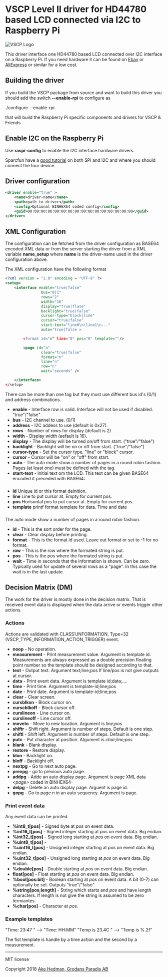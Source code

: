# VSCP Level II driver for HD44780 based LCD connected via I2C to Raspberry Pi

![VSCP Logo](https://www.vscp.org/images/logo_200.png)

This driver interface one HD44780 based LCD connected over I2C interface on a Raspberry Pi. If you need hardware it can be found on [Ebay](https://www.ebay.com/itm/1PCS-1602-16x2-HD44780-Character-LCD-IIC-I2C-Serial-Interface-Adapter-Module-N/182350804137?hash=item2a74f474a9:g:nDYAAOSwcUBYJZYm:rk:13:pf:0) or [AliExpress](https://www.aliexpress.com/item/1602-16x2-HD44780-Character-LCD-w-IIC-I2C-Serial-Interface-Adapter-Module/32546958584.html?spm=2114.search0204.3.2.51252fd87N4EXx&ws_ab_test=searchweb0_0,searchweb201602_1_10065_10068_318_319_10546_317_10548_10696_450_10084_10083_10618_452_535_534_533_10307_10820_532_10303_204_10059_10884_323_10887_100031_320_10103_448_449,searchweb201603_60,ppcSwitch_0_ppcChannel&algo_expid=25e44b6d-6e38-40fd-9f0b-679449600c85-0&algo_pvid=25e44b6d-6e38-40fd-9f0b-679449600c85&transAbTest=ae803_5) or similar for a low cost. 


## Building the driver
If you build the VSCP package from source and want to build this driver you should add the switch **--enable-rpi** to configure as

  ./configure --enable-rpi

 that will build the Raspberry Pi specific components and drivers for VSCP & Friends 

## Enable I2C on the Raspberry Pi
Use **raspi-config** to enable the I2C interface hardware drivers.

Sparcfun have a [good tutorial]((https://learn.sparkfun.com/tutorials/raspberry-pi-spi-and-i2c-tutorial/all)) on both SPI and I2C and where you should connect the tour device.

## Driver configuration

```xml
<driver enable="true" >
    <name>driver-name</name>
    <path>path to driver</path>
    <config>Optional BINHEX64 coded config</config>
    <guid>00:00:00:00:00:00:00:00:00:00:00:00:00:00:00:00</guid>
</driver>
```

## XML Configuration

The configuration can be fetched from the driver configuration as BASE64 encoded XML data or from the server starting the driver from a XML variable **name_setup** where **name** is the driver-name used in the driver configuration above.

The XML configuration have the following format

```xml
<?xml version = "1.0" encoding = "UTF-8" ?>
<setup>
    <interface enable="true|false" 
                bus="0|1" 
                rows="2"
                width="16"
                display="true|flase"
                backlight="true|false"
                cursor-type="block|line"
                cursor="true|false"
                start-text="line0\n\line1\n..."
                auto="true|false >

        <format id="n" line="0" pos="0" template=""/>

        <page id="n" 
                clear="true|false"
                format="n" 
                line="n" 
                row="n" 
                wait="seconds" />

    </interface>
</setup>
```
There can be more than one <interface> tag but they must use different bus id's (0/1) and address combinations.

  * **enable** - Interface row is valid. Interface will not be used if disabled. "true"/"false"
  * **bus** - I2C channel to use. (0/1)
  * **address** - I2C addess to use (default is 0x27).
  * **rows** - Number of rows for display (default is 2)
  * **width** - Display width (eefault is 16).
  * **display** - The display will be turned on/off from start. ("true"/"false")
  * **backlight** - Backlight will be on or off from start. ("true"/"false")
  * **cursor-type** - Set the cursor type. "line" or "block" cursor.
  * **cursor** - Cursor will be "on" or "off" from start.
  * **auto** - The auto mode show a number of pages in a round robin fashion. Pages (at least one) must be defined with the <page> tag.
  * **start-text** - Initial text om the LCD. This text can be given BASE64 encoded if preceded with BASE64:

### <format>

 * **id** Unique id or this format deinition.
 * **line** Line to put cursor at. Empty for current pos.
 * **pos** Horisontal pos to put cursor at. Empty for current pos. 
 * **template**  printf format template for data. Time and date 

### <page>

The auto mode show a number of pages in a round robin fashion. 

 * **id** - This is the sort order for the page.
 * **clear** - Clear display before printing.
 * **format** - This is the format id used. Leave out format or set to -1 for no format.
 * **row** - This is the row where the formated string is put.
 * **pos** - This is the pos where the formated string is put.
 * **wait** - Time in seconds that the information is shown. Can be zero. Typically used for update of several rows as a "page". In this case the wait is in the last update.

## Decision Matrix (DM)

The work for the driver is mostly done in the decision matrix. That is received event data is displayed when the data arrive or events trigger other actions.

### Actions

Actions are validated with CLASS1.INFORMATION, Type=32 (VSCP_TYPE_INFORMATION_ACTION_TRIGGER) event.

 * **noop** - No operation.
 * **measurement** - Print measurement value. Argument is template id. Measurements are always expressed as a double precision floating point number so the template should be designed according to that.
 * **text** - Output text. Argument text;line;pos  If line/pos is not give outputs at cursor.
 * **data** - Print event data. Argument is template id;data;....
 * **time** - Print time. Argument is template-id;line;pos
 * **date** - Print date. Argument is template-id;line;pos
 * **clear** - Clear screen.
 * **cursblkon** - Block cursor on.
 * **curscblkoff** - Block cursor off.
 * **curslineon** - Line cursor on.
 * **curslineoff** - Line cursor off.
 * **moveto** - Move to new location. Argument is *line;pos*
 * **shiftr** - Shift right. Argument is number of steps. Default is one step.
 * **shiftl** - Shift left. Argument is number of steps. Default is one step.
 * **putc** - Put character at position. Atgument is *char;line;pos*
 * **blank** - Blank display.
 * **restore** - Restore display.
 * **blon** - Backlight on.
 * **bloff** - Backlight off.
 * **nextpg** - Go to next auto page.
 * **prevpg** - go to previous auto page.
 * **addpg** - Adde an auto display page. Argument is page XML data *\<page\>* coded in BINHEX64-
 * **delpg** - Delete an auto display page. Arguent is page id.
 * **gopg** - Go to page n in an auto sequency. Argument is page.

### Print event data
Any event data can be printed.  

 * **%int8_t[pos]** - Signed byte at *pos* on event data.
 * **%int16_t[pos]** - Signed integer starting at *pos* on event data. Big endian.
 * **%int32_t[pos]** - Signed long starting at *pos* on event data. Big endian.
 * **%uint8_t[pos]** -
 * **%uint16_t[pos]** - Unsigned integer starting at *pos* on event data. Big endian.
 * **%uint32_t[pos]** - Unsigned long starting at *pos* on event data. Big endian.
 * **%double[pos]** - Double starting at *pos* on event data. Big endian.
 * **float[pos]** - Float starting at *pos* on event data. Big endian.
 * **%bool[pos:bit]** - Boolean starting at *pos* on event data. A bit (0-7) can optionally be set. Outputs "true"/"false".
 * **%string[pos;length]** - String which starts and *pos* and have length characters. If length is not give the string is assumed to be zero termiantes.
 * **%char[pos]** - Character at *pos*.



### Example templates

"Time: 23:47     " --> "Time: HH:MM"
"Temp is 23.4C   " --> "Temp is %.2f"

The fist template is handle by a time action and the second by a measurement.



---

MIT license

Copyright 2018 [Ake Hedman, Grodans Paradis AB](akhe@grodansparadis.com)